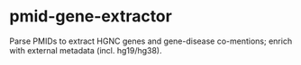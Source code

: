 # pmid-gene-extractor
Parse PMIDs to extract HGNC genes and gene-disease co-mentions; enrich with external metadata (incl. hg19/hg38).
